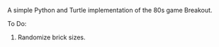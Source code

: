 A simple Python and Turtle implementation of the 80s game Breakout.

To Do:

1. Randomize brick sizes.
